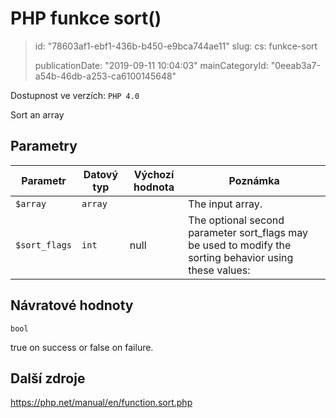 PHP funkce sort()
=================

> id: "78603af1-ebf1-436b-b450-e9bca744ae11"
> slug:
> 	cs: funkce-sort
> 
> publicationDate: "2019-09-11 10:04:03"
> mainCategoryId: "0eeab3a7-a54b-46db-a253-ca6100145648"

Dostupnost ve verzích: `PHP 4.0`

Sort an array


Parametry
--------------

| Parametr | Datový typ | Výchozí hodnota | Poznámka |
|-----|-----|-----|-----|
| `$array` | `array` |  | The input array. |
| `$sort_flags` | `int` | null | The optional second parameter sort_flags may be used to modify the sorting behavior using these values: |


Návratové hodnoty
----------------

`bool`

true on success or false on failure.

Další zdroje
------------

https://php.net/manual/en/function.sort.php
